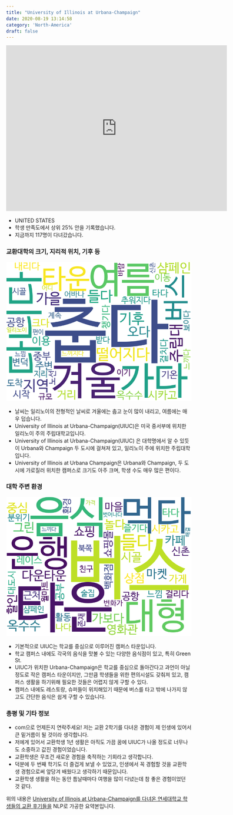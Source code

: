 ```yaml
---
title: "University of Illinois at Urbana-Champaign"
date: 2020-08-19 13:14:58
category: 'North-America'
draft: false
---
```


<iframe
width="600"
height="450"
frameborder="0" style="border:0"
src="https://www.google.com/maps/embed/v1/place?key=AIzaSyC9e1AME-pVmWC4hBpFdu5S4dKzyepa3HQ&q=University+of+Illinois+at+Urbana-Champaign&center=40.1019523,-88.2271615&zoom=14" allowfullscreen>
</iframe>

* UNITED STATES
* 학생 만족도에서 상위 25% 안을 기록했습니다.
* 지금까지 117명이 다녀갔습니다. 

### 교환대학의 크기, 지리적 위치, 기후 등

![gen_info-WordCloud](../univ_wordclouds_okt/gen_info/US000207_gen_info_okt.png)

* 날씨는 일리노이의 전형적인 날씨로 겨울에는 춥고 눈이 많이 내리고, 여름에는 매우 덥습니다.
* University of Illinois at Urbana-Champaign(UIUC)은 미국 중서부에 위치한 일리노이 주의 주립대학교입니다.
* University of Illinois at Urbana-Champaign(UIUC) 은 대학명에서 알 수 있듯이 Urbana와 Champaign 두 도시에 걸쳐져 있고, 일리노이 주에 위치한 주립대학입니다.
* University of Illinois at Urbana Champaign은 Urbana와 Champaign, 두 도시에 가로질러 위치한 캠퍼스로 크기도 아주 크며, 학생 수도 매우 많은 편이다.


### 대학 주변 환경

![env_info-WordCloud](../univ_wordclouds_okt/env_info/US000207_env_info_okt.png)

* 기본적으로 UIUC는 학교를 중심으로 이루어진 캠퍼스 타운입니다.
* 학교 캠퍼스 내에도 각국의 음식을 맛볼 수 있는 다양한 음식점이 있고, 특히 Green St.
* UIUC가 위치한 Urbana-Champaign은 학교를 중심으로 돌아간다고 과언이 아닐 정도로 작은 캠퍼스 타운이지만, 그만큼 학생들을 위한 편의시설도 갖춰져 있고, 캠퍼스 생활을 하기위해 필요한 것들은 어렵지 않게 구할 수 있다.
* 캠퍼스 내에도 레스토랑, 슈퍼들이 위치해있기 때문에 버스를 타고 밖에 나가지 않고도 간단한 음식은 쉽게 구할 수 있습니다.


### 총평 및 기타 정보 
* com으로 언제든지 연락주세요! 저는 교환 2학기를 다녀온 경험이 제 인생에 있어서 큰 밑거름이 될 것이라 생각합니다.
* 저에게 있어서 교환학생 1년 생활은 아직도 가끔 꿈에 UIUC가 나올 정도로 너무나도 소중하고 값진 경험이었습니다.
* 교환학생은 무조건 새로운 경험을 축적하는 기회라고 생각합니다.
* 덕분에 두 번째 학기도 더 즐겁게 보낼 수 있었고, 인생에서 꼭 경험할 것을 교환학생 경험으로써 앞당겨 배웠다고 생각하기 때문입니다.
* 교환학생 생활을 하는 동안 틈날때마다 여행을 많이 다녔는데 참 좋은 경험이었던 것 같다.


위의 내용은 [University of Illinois at Urbana-Champaign를 다녀온 연세대학교 학생들의 교환 후기들을](http://oia.yonsei.ac.kr/partner/expReport.asp?ucode=US000207&bgbn=A) NLP로 가공한 요약본입니다. 
